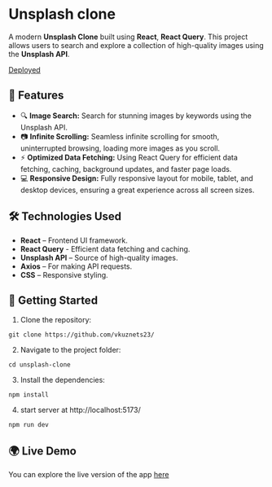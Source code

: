 # Unsplash clone

A modern **Unsplash Clone** built using **React**, **React Query**. This project allows users to search and explore a collection of high-quality images using the **Unsplash API**.

[Deployed]()

## 🚀 Features

- 🔍 **Image Search:** Search for stunning images by keywords using the Unsplash API.
- 📷 **Infinite Scrolling:** Seamless infinite scrolling for smooth, uninterrupted browsing, loading more images as you scroll.
- ⚡ **Optimized Data Fetching:** Using React Query for efficient data fetching, caching, background updates, and faster page loads.
- 💻 **Responsive Design:** Fully responsive layout for mobile, tablet, and desktop devices, ensuring a great experience across all screen sizes.

## 🛠️ Technologies Used

- **React** – Frontend UI framework.
- **React Query** - Efficient data fetching and caching.
- **Unsplash API** – Source of high-quality images.
- **Axios** – For making API requests.
- **CSS** – Responsive styling.

## 🔧 Getting Started

1. Clone the repository:

```
git clone https://github.com/vkuznets23/
```

2. Navigate to the project folder:

```
cd unsplash-clone
```

3. Install the dependencies:

```
npm install
```

4. start server at http://localhost:5173/

```
npm run dev
```

## 🌍 Live Demo

You can explore the live version of the app [here]()
